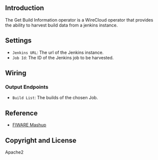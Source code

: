 ## Introduction

The Get Build Information operator is a WireCloud operator that provides the ability to harvest build data from a jenkins instance.

## Settings

- `Jenkins URL`: The url of the Jenkins instance.
- `Job Id`: The ID of the Jenkins job to be harvested.

## Wiring

### Output Endpoints

- `Build List`: The builds of the chosen Job. 

## Reference

- [FIWARE Mashup](https://mashup.lab.fiware.org/)

## Copyright and License

Apache2
